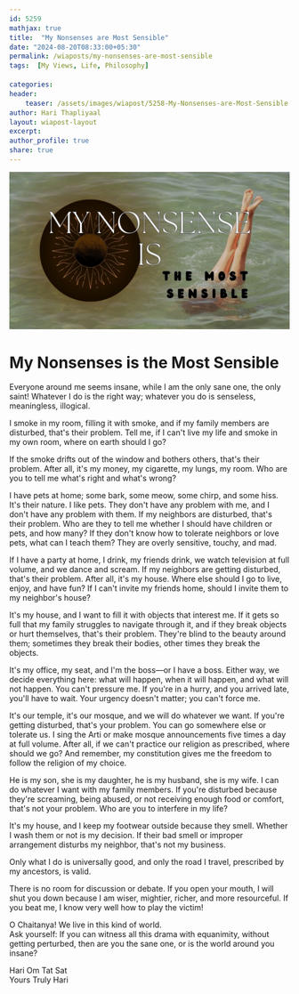 ```yaml
---        
id: 5259        
mathjax: true        
title:  "My Nonsenses are Most Sensible"        
date: "2024-08-20T08:33:00+05:30"        
permalink: /wiaposts/my-nonsenses-are-most-sensible  
tags:  [My Views, Life, Philosophy]         
        
categories:        
header:        
    teaser: /assets/images/wiapost/5258-My-Nonsenses-are-Most-Sensible.jpg        
author: Hari Thapliyaal        
layout: wiapost-layout
excerpt:        
author_profile: true        
share: true        
---     
```


![My Nonsenses are Most Sensible](/assets/images/wiapost/5258-My-Nonsenses-are-Most-Sensible.jpg)

# My Nonsenses is the Most Sensible  

Everyone around me seems insane, while I am the only sane one, the only saint! Whatever I do is the right way; whatever you do is senseless, meaningless, illogical.

I smoke in my room, filling it with smoke, and if my family members are disturbed, that's their problem. Tell me, if I can't live my life and smoke in my own room, where on earth should I go?

If the smoke drifts out of the window and bothers others, that's their problem. After all, it's my money, my cigarette, my lungs, my room. Who are you to tell me what's right and what's wrong?

I have pets at home; some bark, some meow, some chirp, and some hiss. It's their nature. I like pets. They don't have any problem with me, and I don't have any problem with them. If my neighbors are disturbed, that's their problem. Who are they to tell me whether I should have children or pets, and how many? If they don't know how to tolerate neighbors or love pets, what can I teach them? They are overly sensitive, touchy, and mad.

If I have a party at home, I drink, my friends drink, we watch television at full volume, and we dance and scream. If my neighbors are getting disturbed, that's their problem. After all, it's my house. Where else should I go to live, enjoy, and have fun? If I can't invite my friends home, should I invite them to my neighbor's house?

It's my house, and I want to fill it with objects that interest me. If it gets so full that my family struggles to navigate through it, and if they break objects or hurt themselves, that's their problem. They're blind to the beauty around them; sometimes they break their bodies, other times they break the objects.

It's my office, my seat, and I'm the boss—or I have a boss. Either way, we decide everything here: what will happen, when it will happen, and what will not happen. You can't pressure me. If you're in a hurry, and you arrived late, you'll have to wait. Your urgency doesn't matter; you can't force me.

It's our temple, it's our mosque, and we will do whatever we want. If you're getting disturbed, that's your problem. You can go somewhere else or tolerate us. I sing the Arti or make mosque announcements five times a day at full volume. After all, if we can't practice our religion as prescribed, where should we go? And remember, my constitution gives me the freedom to follow the religion of my choice.

He is my son, she is my daughter, he is my husband, she is my wife. I can do whatever I want with my family members. If you're disturbed because they're screaming, being abused, or not receiving enough food or comfort, that's not your problem. Who are you to interfere in my life?

It's my house, and I keep my footwear outside because they smell. Whether I wash them or not is my decision. If their bad smell or improper arrangement disturbs my neighbor, that's not my business.

Only what I do is universally good, and only the road I travel, prescribed by my ancestors, is valid.

There is no room for discussion or debate. If you open your mouth, I will shut you down because I am wiser, mightier, richer, and more resourceful. If you beat me, I know very well how to play the victim!

O Chaitanya! We live in this kind of world.  
Ask yourself: If you can witness all this drama with equanimity, without getting perturbed, then are you the sane one, or is the world around you insane?

Hari Om Tat Sat   
Yours Truly Hari
